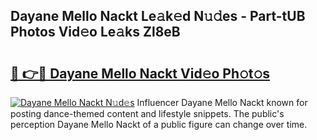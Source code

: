 ## Dayane Mello Nackt Le𝚊k𝚎d N𝚞𝚍es - Part-tUB Photos Vid𝚎o Le𝚊ks Zl8eB

# <h2><a href="http://fb3ju05.evod.top/?m=Dayane+Mello+Nackt">🔗 👉🔴 Dayane Mello Nackt Vid𝚎o Ph𝚘t𝚘s</a></h2>

[![Dayane Mello Nackt N𝚞d𝚎s](https://i.imgur.com/8V9OHl7.gif)](http://fb3ju05.evod.top/?m=Dayane+Mello+Nackt)
Influencer Dayane Mello Nackt known for posting dance-themed content and lifestyle snippets. The public's perception Dayane Mello Nackt of a public figure can change over time. 
